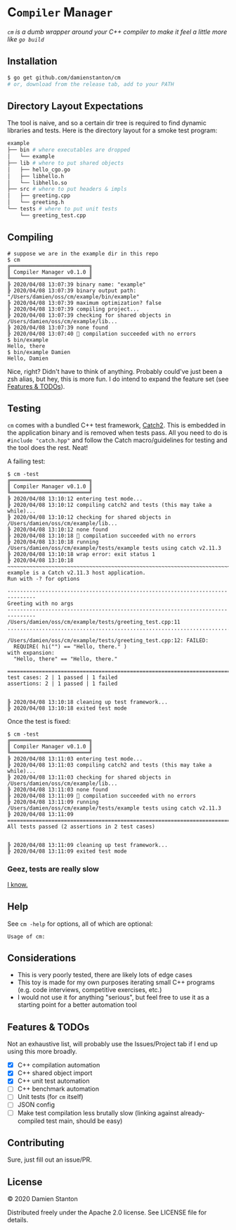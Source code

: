 # **C**`ompiler` **M**`anager`

_`cm` is a dumb wrapper around your C++ compiler to make it feel a little more like `go build`_

## Installation

```sh
$ go get github.com/damienstanton/cm
# or, download from the release tab, add to your PATH

```

## Directory Layout Expectations

The tool is naive, and so a certain dir tree is required to find dynamic libraries and tests.
Here is the directory layout for a smoke test program:

```sh
example
├── bin # where executables are dropped
│   └── example
├── lib # where to put shared objects
│   ├── hello_cgo.go
│   ├── libhello.h
│   └── libhello.so
├── src # where to put headers & impls
│   ├── greeting.cpp
│   └── greeting.h
└── tests # where to put unit tests
    └── greeting_test.cpp
```

## Compiling

```console
# suppose we are in the example dir in this repo
$ cm
╔═════════════════════════╗
║ Compiler Manager v0.1.0 ║
╚═════════════════════════╝
╠ 2020/04/08 13:07:39 binary name: "example"
╠ 2020/04/08 13:07:39 binary output path: "/Users/damien/oss/cm/example/bin/example"
╠ 2020/04/08 13:07:39 maximum optimization? false
╠ 2020/04/08 13:07:39 compiling project...
╠ 2020/04/08 13:07:39 checking for shared objects in /Users/damien/oss/cm/example/lib...
╠ 2020/04/08 13:07:39 none found
╠ 2020/04/08 13:07:40 🎉 compilation succeeded with no errors
$ bin/example
Hello, there
$ bin/example Damien
Hello, Damien
```

Nice, right? Didn't have to think of anything. Probably could've just been a zsh alias, but hey, this is more fun. I do intend to expand the feature set (see [Features & TODOs](#features--todos)).

## Testing

`cm` comes with a bundled C++ test framework, [Catch2](https://github.com/catchorg/Catch2). This is embedded in the application binary and is removed when tests pass. All you need to do is `#include "catch.hpp"` and follow the Catch macro/guidelines for testing and the tool does the rest. Neat!

A failing test:

```console
$ cm -test
╔═════════════════════════╗
║ Compiler Manager v0.1.0 ║
╚═════════════════════════╝
╠ 2020/04/08 13:10:12 entering test mode...
╠ 2020/04/08 13:10:12 compiling catch2 and tests (this may take a while)...
╠ 2020/04/08 13:10:12 checking for shared objects in /Users/damien/oss/cm/example/lib...
╠ 2020/04/08 13:10:12 none found
╠ 2020/04/08 13:10:18 🎉 compilation succeeded with no errors
╠ 2020/04/08 13:10:18 running /Users/damien/oss/cm/example/tests/example tests using catch v2.11.3
╠ 2020/04/08 13:10:18 wrap error: exit status 1
╠ 2020/04/08 13:10:18
~~~~~~~~~~~~~~~~~~~~~~~~~~~~~~~~~~~~~~~~~~~~~~~~~~~~~~~~~~~~~~~~~~~~~~~~~~~~~~~
example is a Catch v2.11.3 host application.
Run with -? for options

-------------------------------------------------------------------------------
Greeting with no args
-------------------------------------------------------------------------------
/Users/damien/oss/cm/example/tests/greeting_test.cpp:11
...............................................................................

/Users/damien/oss/cm/example/tests/greeting_test.cpp:12: FAILED:
  REQUIRE( hi("") == "Hello, there." )
with expansion:
  "Hello, there" == "Hello, there."

===============================================================================
test cases: 2 | 1 passed | 1 failed
assertions: 2 | 1 passed | 1 failed


╠ 2020/04/08 13:10:18 cleaning up test framework...
╠ 2020/04/08 13:10:18 exited test mode
```

Once the test is fixed:

```console
$ cm -test
╔═════════════════════════╗
║ Compiler Manager v0.1.0 ║
╚═════════════════════════╝
╠ 2020/04/08 13:11:03 entering test mode...
╠ 2020/04/08 13:11:03 compiling catch2 and tests (this may take a while)...
╠ 2020/04/08 13:11:03 checking for shared objects in /Users/damien/oss/cm/example/lib...
╠ 2020/04/08 13:11:03 none found
╠ 2020/04/08 13:11:09 🎉 compilation succeeded with no errors
╠ 2020/04/08 13:11:09 running /Users/damien/oss/cm/example/tests/example tests using catch v2.11.3
╠ 2020/04/08 13:11:09 ===============================================================================
All tests passed (2 assertions in 2 test cases)


╠ 2020/04/08 13:11:09 cleaning up test framework...
╠ 2020/04/08 13:11:09 exited test mode
```

### Geez, tests are really slow

[I know.](#features--todos)

## Help

See `cm -help` for options, all of which are optional:

```console
Usage of cm:

```

## Considerations

- This is very poorly tested, there are likely lots of edge cases
- This toy is made for my own purposes iterating small C++ programs (e.g. code interviews, competitive exercises, etc.)
- I would not use it for anything "serious", but feel free to use it as a starting point for a better automation tool

## Features & TODOs

Not an exhaustive list, will probably use the Issues/Project tab if I end up using this more broadly.

- [x] C++ compilation automation
- [x] C++ shared object import
- [x] C++ unit test automation
- [ ] C++ benchmark automation
- [ ] Unit tests (for `cm` itself)
- [ ] JSON config
- [ ] Make test compilation less brutally slow (linking against already-compiled test main, should be easy)

## Contributing

Sure, just fill out an issue/PR.

## License

© 2020 Damien Stanton

Distributed freely under the Apache 2.0 license. See LICENSE file for details.
